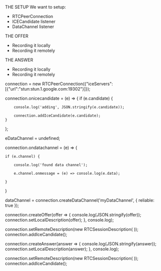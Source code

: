 
THE SETUP
We want to setup:
 - RTCPeerConnection
 - ICECandidate listener
 - DataChannel listener

THE OFFER
 - Recording it locally
 - Recording it remotely

THE ANSWER
 - Recording it locally
 - Recording it remotely

connection = new RTCPeerConnection({"iceServers": [{"url":"stun:stun.1.google.com:19302"}]});

connection.onicecandidate = (e) => {
	if (e.candidate) {
 
		console.log('adding', JSON.stringify(e.candidate));

		connection.addIceCandidate(e.candidate);
	}

};

eDataChannel = undefined;

connection.ondatachannel = (e) => {
	
	if (e.channel) {
		
		console.log('found data channel');
		
		e.channel.onmessage = (e) => console.log(e.data);

	}
}


dataChannel = connection.createDataChannel('myDataChannel', { reliable: true });




connection.createOffer(offer => {
	console.log(JSON.stringify(offer));
	connection.setLocalDescription(offer);
}, console.log);


connection.setRemoteDescription(new RTCSessionDescription( ));
connection.addIceCandidate();


connection.createAnswer(answer => {
	console.log(JSON.stringify(answer));
	connection.setLocalDescription(answer);
}, console.log);


connection.setRemoteDescription(new RTCSessionDescription( ));
connection.addIceCandidate();
